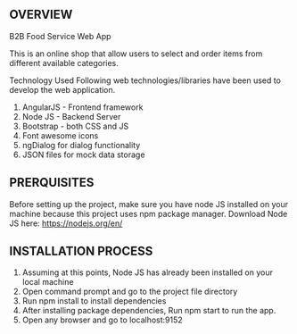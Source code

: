 ## OVERVIEW

B2B Food Service Web App

This is an online shop that allow users to select and order items from different available categories.

Technology Used
Following web technologies/libraries have been used to develop the web application.
1) AngularJS - Frontend framework
2) Node JS - Backend Server
3) Bootstrap - both CSS and JS
4) Font awesome icons
5) ngDialog for dialog functionality
6) JSON files for mock data storage 


## PRERQUISITES

Before setting up the project, make sure you have node JS installed on your machine because this project uses npm package manager.
Download Node JS here: https://nodejs.org/en/




## INSTALLATION PROCESS

1) Assuming at this points, Node JS has already been installed on your local machine
2) Open command prompt and go to the project file directory
3) Run npm install to install dependencies
4) After installing package dependencies, Run npm start to run the app. 
5) Open any browser and go to localhost:9152


